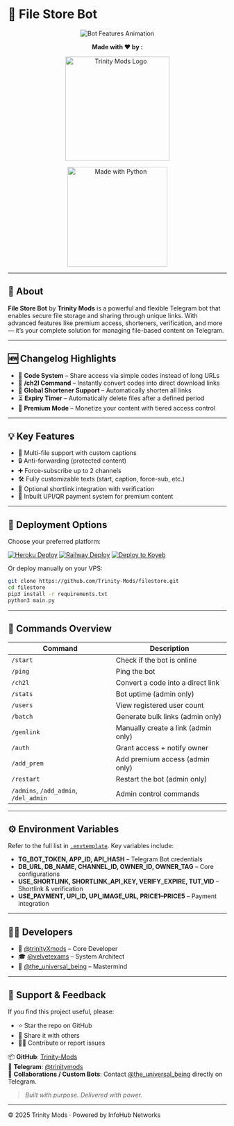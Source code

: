 # 📁 File Store Bot

<p align="center">
  <img src="https://readme-typing-svg.demolab.com?font=Fira+Code&duration=2500&pause=500&color=33FFAA&width=700&lines=Bot+That+Stores+%26+Shares+Files+via+Special+Links;Includes+Code+System,+Premium+Access,+Shorteners+%26+More!" alt="Bot Features Animation">
</p>

<p align="center">
  <strong>Made with ❤️ by :</strong>
</p>

<p align="center">
  <img src="https://github.com/user-attachments/assets/f7653b1e-e2b1-4897-9de1-f830aca391b6" width="240px" alt="Trinity Mods Logo"/>
</p>

<p align="center">
  <a href="https://www.python.org">
    <img src="http://ForTheBadge.com/images/badges/made-with-python.svg" width="230px" alt="Made with Python">
  </a>
</p>

---

## 🤖 About

**File Store Bot** by **Trinity Mods** is a powerful and flexible Telegram bot that enables secure file storage and sharing through unique links. With advanced features like premium access, shorteners, verification, and more — it’s your complete solution for managing file-based content on Telegram.

---

## 🆕 Changelog Highlights

- 🔐 **Code System** – Share access via simple codes instead of long URLs  
- 🔁 **/ch2l Command** – Instantly convert codes into direct download links  
- 🔗 **Global Shortener Support** – Automatically shorten all links  
- ⏳ **Expiry Timer** – Automatically delete files after a defined period  
- 💎 **Premium Mode** – Monetize your content with tiered access control  

---

## 💡 Key Features

- 📎 Multi-file support with custom captions  
- 🔒 Anti-forwarding (protected content)  
- ➕ Force-subscribe up to 2 channels  
- 🛠️ Fully customizable texts (start, caption, force-sub, etc.)  
- 🔗 Optional shortlink integration with verification  
- 💸 Inbuilt UPI/QR payment system for premium content  

---

## 🚀 Deployment Options

Choose your preferred platform:

[![Heroku Deploy](https://www.herokucdn.com/deploy/button.svg)](https://heroku.com/deploy)
[![Railway Deploy](https://railway.app/button.svg)](https://railway.app/new/template/1jKLr4)
[![Deploy to Koyeb](https://www.koyeb.com/static/images/deploy/button.svg)](https://app.koyeb.com/deploy?type=git&repository=github.com/Trinity-Mods/filestore&branch=main&name=TrinityFileBot)

Or deploy manually on your VPS:

```bash
git clone https://github.com/Trinity-Mods/filestore.git
cd filestore
pip3 install -r requirements.txt
python3 main.py
```

---

## 📜 Commands Overview

| Command | Description |
|--------|-------------|
| `/start` | Check if the bot is online |
| `/ping` | Ping the bot |
| `/ch2l` | Convert a code into a direct link |
| `/stats` | Bot uptime (admin only) |
| `/users` | View registered user count |
| `/batch` | Generate bulk links (admin only) |
| `/genlink` | Manually create a link (admin only) |
| `/auth` | Grant access + notify owner |
| `/add_prem` | Add premium access (admin only) |
| `/restart` | Restart the bot (admin only) |
| `/admins`, `/add_admin`, `/del_admin` | Admin control commands |

---

## ⚙️ Environment Variables

Refer to the full list in [`.envtemplate`](https://github.com/Trinity-Mods/filestore/blob/main/.envtemplate.txt). Key variables include:

- **TG_BOT_TOKEN, APP_ID, API_HASH** – Telegram Bot credentials  
- **DB_URL, DB_NAME, CHANNEL_ID, OWNER_ID, OWNER_TAG** – Core configurations  
- **USE_SHORTLINK, SHORTLINK_API_KEY, VERIFY_EXPIRE, TUT_VID** – Shortlink & verification  
- **USE_PAYMENT, UPI_ID, UPI_IMAGE_URL, PRICE1–PRICE5** – Payment integration  

---

## 🧙‍♂️ Developers

- 🧠 [@trinityXmods](https://t.me/trinityXmods) – Core Developer  
- 🎓 [@velvetexams](https://t.me/velvetexams) – System Architect  
- 🔬 [@the_universal_being](https://t.me/the_universal_being) – Mastermind  

---

## 🌟 Support & Feedback

If you find this project useful, please:

- ⭐ Star the repo on GitHub  
- 📢 Share it with others  
- 🧑‍💻 Contribute or report issues  

📦 **GitHub**: [Trinity-Mods](https://github.com/Trinity-Mods)  
📢 **Telegram**: [@trinitymods](https://t.me/trinitymods)  
🤝 **Collaborations / Custom Bots**: Contact [@the_universal_being](https://t.me/the_universal_being) directly on Telegram.

> *Built with purpose. Delivered with power.*

---

© 2025 Trinity Mods · Powered by InfoHub Networks
